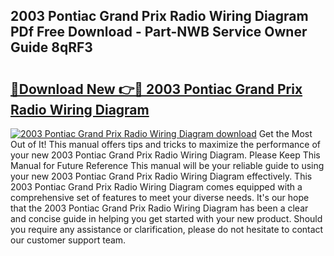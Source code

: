## 2003 Pontiac Grand Prix Radio Wiring Diagram PDf Free Download - Part-NWB Service Owner Guide 8qRF3

# <h2><a href="http://dflo9o.blite.top/?on=2003+Pontiac+Grand+Prix+Radio+Wiring+Diagram">🔗Download New 👉🔴 2003 Pontiac Grand Prix Radio Wiring Diagram</a></h2>

[![2003 Pontiac Grand Prix Radio Wiring Diagram download](https://i.imgur.com/lujVjoI.png)](http://dflo9o.blite.top/?on=2003+Pontiac+Grand+Prix+Radio+Wiring+Diagram)
Get the Most Out of It! This manual offers tips and tricks to maximize the performance of your new 2003 Pontiac Grand Prix Radio Wiring Diagram. Please Keep This Manual for Future Reference This manual will be your reliable guide to using your new 2003 Pontiac Grand Prix Radio Wiring Diagram effectively. This 2003 Pontiac Grand Prix Radio Wiring Diagram comes equipped with a comprehensive set of features to meet your diverse needs. It's our hope that the 2003 Pontiac Grand Prix Radio Wiring Diagram has been a clear and concise guide in helping you get started with your new product. Should you require any assistance or clarification, please do not hesitate to contact our customer support team.
